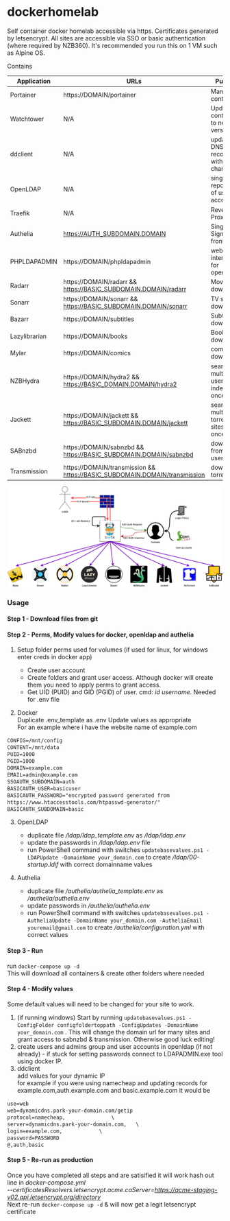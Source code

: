 # dockerhomelab
Self container docker homelab accessible via https. Certificates generated by letsencrypt. All sites are accessible via SSO or basic authentication (where required by NZB360). It's recommended you run this on 1 VM such as Alpine OS.

Contains

| Application   | URLs                                                                       | Purpose                                 |
|---------------|----------------------------------------------------------------------------|-----------------------------------------|
| Portainer     | https://DOMAIN/portainer                                                   | Manage containers      |
| Watchtower    | N/A                                                                        | Update containers to new versions       |
| ddclient      | N/A                                                                        | update DNS A records with IP changes    |
| OpenLDAP      | N/A                                                                        | single repository of user accounts      |
| Traefik       | N/A                                                                        | Reverse Proxy                           |
| Authelia      | https://AUTH_SUBDOMAIN.DOMAIN                                              | Single Signon frontend                  |
| PHPLDAPADMIN  | https://DOMAIN/phpldapadmin                                                | web interface for openldap              |
| Radarr        | https://DOMAIN/radarr && https://BASIC_SUBDOMAIN.DOMAIN/radarr             | Movie downloader                        |
| Sonarr        | https://DOMAIN/sonarr && https://BASIC_SUBDOMAIN.DOMAIN/sonarr             | TV show downloader                      |
| Bazarr        | https://DOMAIN/subtitles                                                   | Subtitle downloader                     |
| Lazylibrarian | https://DOMAIN/books                                                       | Book downloader                         |
| Mylar         | https://DOMAIN/comics                                                      | comic downloader                        |
| NZBHydra      | https://DOMAIN/hydra2 && https://BASIC_DOMAIN.DOMAIN/hydra2                | search multiple usenet indexers at once |
| Jackett       | https://DOMAIN/jackett && https://BASIC_SUBDOMAIN.DOMAIN/jackett           | search multiple torrent sites at once   |
| SABnzbd       | https://DOMAIN/sabnzbd && https://BASIC_SUBDOMAIN.DOMAIN/sabnzbd           | download from usenet                    |
| Transmission  | https://DOMAIN/transmission && https://BASIC_SUBDOMAIN.DOMAIN/transmission | download torrents                       |

![Image](assets/overview.png)

### Usage
#### Step 1 - Download files from git

#### Step 2 - Perms, Modify values for docker, openldap and authelia
1. Setup folder perms used for volumes (if used for linux, for windows enter creds in docker app)  
   - Create user account                                                                       
   - Create folders and grant user access. Although docker will create them you need to apply perms to grant access.
   - Get UID (PUID) and GID (PGID) of user. cmd: *id username*. Needed for .env file

2. Docker \
Duplicate .env_template as .env
Update values as appropriate \
For an example where i have the website name of example.com
  ```
  CONFIG=/mnt/config       
  CONTENT=/mnt/data          
  PUID=1000                     
  PGID=1000                     
  DOMAIN=example.com            
  EMAIL=admin@example.com       
  SSOAUTH_SUBDOMAIN=auth        
  BASICAUTH_USER=basicuser      
  BASICAUTH_PASSWORD="encrypted password generated from https://www.htaccesstools.com/htpasswd-generator/"
  BASICAUTH_SUBDOMAIN=basic
  ```

3. OpenLDAP
   - duplicate file */ldap/ldap_template.env* as */ldap/ldap.env*
   - update the passwords in */ldap/ldap.env* file
   - run PowerShell command with switches `updatebasevalues.ps1 -LDAPUpdate -DomainName your_domain.com` to create */ldap/00-startup.ldif* with correct domainname values

4. Authelia
   - duplicate file */authelia/authelia_template.env* as */authelia/authelia.env*
   - update passwords in */authelia/authelia.env*
   - run PowerShell command with switches `updatebasevalues.ps1 -AutheliaUpdate -DomainName your_domain.com -AutheliaEmail youremail@gmail.com` to create */authelia/configuration.yml* with correct values

#### Step 3 - Run
run `docker-compose up -d ` \
This will download all containers & create other folders where needed

#### Step 4 - Modify values
Some default values will need to be changed for your site to work.
1. (if running windows) Start by running `updatebasevalues.ps1 -ConfigFolder configfoldertoppath -ConfigUpdates -DomainName your_domain.com` . This will change the domain url for many sites and grant access to sabnzbd & transmission. Otherwise good luck editing!
2. create users and admins group and user accounts in openldap (if not already) - if stuck for setting passwords connect to LDAPADMIN.exe tool using docker IP.
3. ddclient \
add values for your dynamic IP  \
for example if you were using namecheap and updating records for example.com,auth.example.com and basic.example.com it would be

  ```
  use=web
  web=dynamicdns.park-your-domain.com/getip
  protocol=namecheap,				\
  server=dynamicdns.park-your-domain.com,	\
  login=example.com,			\
  password=PASSWORD 
  @,auth,basic
  ```

#### Step 5 - Re-run as production
Once you have completed all steps and are satisified it will work hash out line in *docker-compose.yml* \
  *--certificatesResolvers.letsencrypt.acme.caServer=https://acme-staging-v02.api.letsencrypt.org/directory* \
  Next re-run `docker-compose up -d` &  will now get a legit letsencrypt certificate